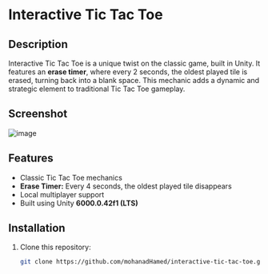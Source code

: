 # Interactive Tic Tac Toe

## Description
Interactive Tic Tac Toe is a unique twist on the classic game, built in Unity. It features an **erase timer**, where every 2 seconds, the oldest played tile is erased, turning back into a blank space. This mechanic adds a dynamic and strategic element to traditional Tic Tac Toe gameplay.

## Screenshot
![image](https://github.com/user-attachments/assets/91bdde97-7fd1-4d9e-8838-05e7fe0f4c54)

## Features
- Classic Tic Tac Toe mechanics
- **Erase Timer:** Every 4 seconds, the oldest played tile disappears
- Local multiplayer support
- Built using Unity **6000.0.42f1 (LTS)**

## Installation
1. Clone this repository:
   ```sh
   git clone https://github.com/mohanadHamed/interactive-tic-tac-toe.git

